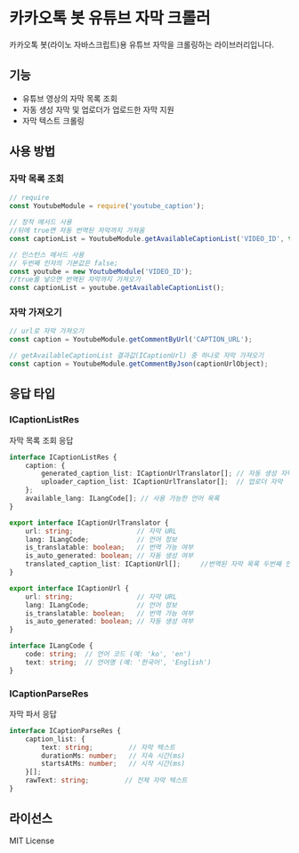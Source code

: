 # 카카오톡 봇 유튜브 자막 크롤러

카카오톡 봇(라이노 자바스크립트)용 유튜브 자막을 크롤링하는 라이브러리입니다.

## 기능
- 유튜브 영상의 자막 목록 조회
- 자동 생성 자막 및 업로더가 업로드한 자막 지원
- 자막 텍스트 크롤링




## 사용 방법

### 자막 목록 조회
```javascript
// require
const YoutubeModule = require('youtube_caption');
```

```javascript
// 정적 메서드 사용
//뒤에 true면 자동 번역된 자막까지 가져옴
const captionList = YoutubeModule.getAvailableCaptionList('VIDEO_ID', true); // 번역 자막 포함

// 인스턴스 메서드 사용
// 두번째 인자의 기본값은 false;
const youtube = new YoutubeModule('VIDEO_ID');
//true를 넣으면 번역된 자막까지 가져오기
const captionList = youtube.getAvailableCaptionList();
```

### 자막 가져오기
```javascript
// url로 자막 가져오기
const caption = YoutubeModule.getCommentByUrl('CAPTION_URL');

// getAvailableCaptionList 결과값(ICaptionUrl) 중 하나로 자막 가져오기
const caption = YoutubeModule.getCommentByJson(captionUrlObject);
```

## 응답 타입

### ICaptionListRes
자막 목록 조회 응답
```typescript
interface ICaptionListRes {
    caption: {
        generated_caption_list: ICaptionUrlTranslator[]; // 자동 생성 자막
        uploader_caption_list: ICaptionUrlTranslator[];  // 업로더 자막
    };
    available_lang: ILangCode[]; // 사용 가능한 언어 목록
}

export interface ICaptionUrlTranslator {
    url: string;                // 자막 URL
    lang: ILangCode;            // 언어 정보
    is_translatable: boolean;   // 번역 가능 여부 
    is_auto_generated: boolean; // 자동 생성 여부
    translated_caption_list: ICaptionUrl[];     //번역된 자막 목록 두번째 인자가 true일 때만
}

export interface ICaptionUrl {
    url: string;                // 자막 URL
    lang: ILangCode;            // 언어 정보
    is_translatable: boolean;   // 번역 가능 여부 
    is_auto_generated: boolean; // 자동 생성 여부
}

interface ILangCode {
    code: string;  // 언어 코드 (예: 'ko', 'en')
    text: string;  // 언어명 (예: '한국어', 'English')
}

```
### ICaptionParseRes
자막 파서 응답
```typescript
interface ICaptionParseRes {
    caption_list: {
        text: string;         // 자막 텍스트
        durationMs: number;   // 지속 시간(ms)
        startsAtMs: number;   // 시작 시간(ms)
    }[];
    rawText: string;         // 전체 자막 텍스트
}
```

## 라이선스
MIT License